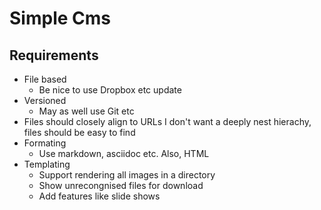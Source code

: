 # Simple Cms

## Requirements

- File based
  - Be nice to use Dropbox etc update
- Versioned
  - May as well use Git etc
- Files should closely align to URLs I don't want a deeply nest hierachy, files
  should be easy to find
- Formating
  - Use markdown, asciidoc etc. Also, HTML
- Templating
  - Support rendering all images in a directory
  - Show unrecongnised files for download
  - Add features like slide shows

